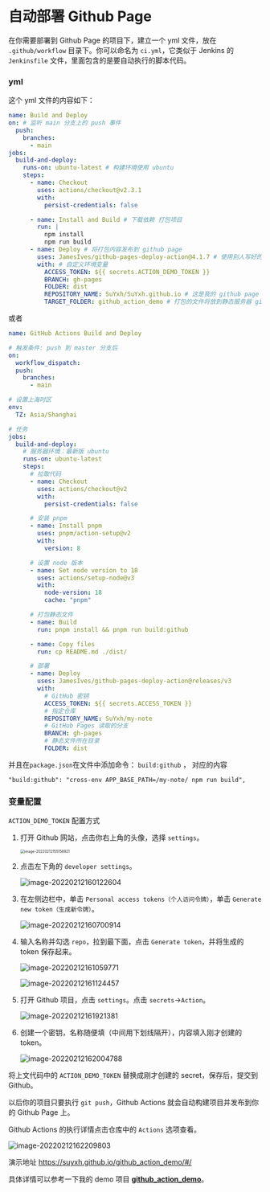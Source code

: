 # 自动部署 Github Page

在你需要部署到 Github Page 的项目下，建立一个 yml 文件，放在 `.github/workflow` 目录下。你可以命名为 `ci.yml`，它类似于 Jenkins 的 `Jenkinsfile` 文件，里面包含的是要自动执行的脚本代码。

### yml

这个 yml 文件的内容如下：

```yml
name: Build and Deploy
on: # 监听 main 分支上的 push 事件
  push:
    branches:
      - main
jobs:
  build-and-deploy:
    runs-on: ubuntu-latest # 构建环境使用 ubuntu
    steps:
      - name: Checkout
        uses: actions/checkout@v2.3.1
        with:
          persist-credentials: false

      - name: Install and Build # 下载依赖 打包项目
        run: |
          npm install
          npm run build
      - name: Deploy # 将打包内容发布到 github page
        uses: JamesIves/github-pages-deploy-action@4.1.7 # 使用别人写好的 actions
        with: # 自定义环境变量
          ACCESS_TOKEN: ${{ secrets.ACTION_DEMO_TOKEN }}
          BRANCH: gh-pages
          FOLDER: dist
          REPOSITORY_NAME: SuYxh/SuYxh.github.io # 这是我的 github page 地址
          TARGET_FOLDER: github_action_demo # 打包的文件将放到静态服务器 github_action_demo 目录下
```

或者

```yml
name: GitHub Actions Build and Deploy

# 触发条件: push 到 master 分支后
on:
  workflow_dispatch:
  push:
    branches:
      - main

# 设置上海时区
env:
  TZ: Asia/Shanghai

# 任务
jobs:
  build-and-deploy:
    # 服务器环境：最新版 ubuntu
    runs-on: ubuntu-latest
    steps:
      # 拉取代码
      - name: Checkout
        uses: actions/checkout@v2
        with:
          persist-credentials: false

      # 安装 pnpm
      - name: Install pnpm
        uses: pnpm/action-setup@v2
        with:
          version: 8

      # 设置 node 版本
      - name: Set node version to 18
        uses: actions/setup-node@v3
        with:
          node-version: 18
          cache: "pnpm"

      # 打包静态文件
      - name: Build
        run: pnpm install && pnpm run build:github

      - name: Copy files
        run: cp README.md ./dist/

      # 部署
      - name: Deploy
        uses: JamesIves/github-pages-deploy-action@releases/v3
        with:
          # GitHub 密钥
          ACCESS_TOKEN: ${{ secrets.ACCESS_TOKEN }}
          # 指定仓库
          REPOSITORY_NAME: SuYxh/my-note
          # GitHub Pages 读取的分支
          BRANCH: gh-pages
          # 静态文件所在目录
          FOLDER: dist
```

并且在`package.json`在文件中添加命令： `build:github` ， 对应的内容

```shell
"build:github": "cross-env APP_BASE_PATH=/my-note/ npm run build",
```

### 变量配置

`ACTION_DEMO_TOKEN` 配置方式

1. 打开 Github 网站，点击你右上角的头像，选择 `settings`。

   <img src="https://qn.huat.xyz/mac/20220212155204.png" alt="image-20220212155158921" style="zoom:50%;" />

2. 点击左下角的 `developer settings`。

   ![image-20220212160122604](https://qn.huat.xyz/mac/20220212160122.png)

3. 在左侧边栏中，单击 `Personal access tokens（个人访问令牌）`，单击 `Generate new token（生成新令牌）`。

   ![image-20220212160700914](https://qn.huat.xyz/mac/20220212160700.png)

4. 输入名称并勾选 `repo`，拉到最下面，点击 `Generate token`，并将生成的 token 保存起来。

   ![image-20220212161059771](https://qn.huat.xyz/mac/20220212161059.png)

   ![image-20220212161124457](https://qn.huat.xyz/mac/20220212161124.png)

5. 打开 Github 项目，点击 `settings`。点击 `secrets`->`Action`。

   ![image-20220212161921381](https://qn.huat.xyz/mac/20220212161921.png)

6. 创建一个密钥，名称随便填（中间用下划线隔开），内容填入刚才创建的 token。

   ![image-20220212162004788](https://qn.huat.xyz/mac/20220212162004.png)

将上文代码中的 `ACTION_DEMO_TOKEN` 替换成刚才创建的 secret，保存后，提交到 Github。

以后你的项目只要执行 `git push`，Github Actions 就会自动构建项目并发布到你的 Github Page 上。

Github Actions 的执行详情点击仓库中的 `Actions` 选项查看。

![image-20220212162209803](https://qn.huat.xyz/mac/20220212162209.png)

演示地址 https://suyxh.github.io/github_action_demo/#/

具体详情可以参考一下我的 demo 项目 **[github_action_demo](https://github.com/SuYxh/github_action_demo)**。
